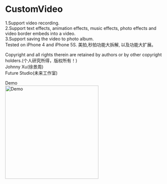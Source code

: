 # CustomVideo
1.Support video recording.  
2.Support text effects, animation effects, music effects, photo effects and video border embeds into a video.  
3.Support saving the video to photo album.  
Tested on iPhone 4 and iPhone 5S.  美拍,秒拍功能大拆解, 以及功能大扩展。

Copyright and all rights therein are retained by authors or by other copyright holders.(个人研究所得，版权所有！)  
Johnny Xu(徐景周)  
Future Studio(未来工作室)

Demo  
<img src="https://github.com/xujingzhou/CustomVideo/blob/master/Resources/Demo/Demo.gif" width = "300" height = "300" alt="Demo" align=center />
